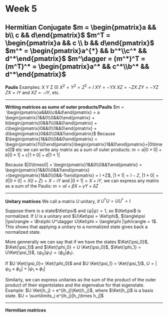 # Week 5

**Hermitian Conjugate**
$m = \begin{pmatrix}a && b\\ c && d\end{pmatrix}$
$m^T = \begin{pmatrix}a && c \\ b && d\end{pmatrix}$
$m^* = \begin{pmatrix}a^{*} && b^*\\c^* && d^*\end{pmatrix}$
$m^\dagger = (m^*)^T = (m^T)^* = \begin{pmatrix}a^* && c^*\\b^* && d^*\end{pmatrix}$ 
---
**Paulis**
Examples: X Y Z (I)
$X^2 = Y^2 = Z^2 = I$
$XY = -YX$        $XZ = -ZX$         $ZY = -YZ$
$ZX = iY$ and $XZ = -iY$, etc.

---
**Writing matrices as sums of outer products/Paulis**
$m =  \begin{pmatrix}a&&b\\c&&d\end{pmatrix} = a \begin{pmatrix}1&&0\\0&&0\end{pmatrix} + b\begin{pmatrix}0&&1\\0&&0\end{pmatrix} + c\begin{pmatrix}0&&0\\1&&0\end{pmatrix} + d\begin{pmatrix}0&&0\\0&&1\end{pmatrix}$ 
Because $\begin{pmatrix}1&&0\\0&&0\end{pmatrix} = \begin{pmatrix}1\\0\end{pmatrix}\begin{pmatrix}1&&0\end{pmatrix}=|0\times0|$ etc we can write any matrix as a sum of outer products: $m = a|0\times0| + b|0\times1| + c|1\times0| + d|1\times1|$ 

Because $|0\times0| = \begin{pmatrix}1&&0\\0&&1\end{pmatrix} = \begin{pmatrix}1&&0\\0&&1\end{pmatrix} +\begin{pmatrix}1&&0\\0&&-1\end{pmatrix} = I +Z$, $|1\times1| = I-Z$, $|1\times0| = X|0\times0| = X(I+Z) = X -iY$ and $|0\times1| =X + iY$, we can express any matrix as a sum of the Paulis: $m = \alpha I + \beta X + \gamma Y + \delta Z$ 

---
**Unitary matrices**
We call a matrix $U$ unitary, if $U^\dagger U =UU^\dagger = I$ 

Suppose there is a state$\Ket\psi$ and $\langle\psi|\psi\rangle = 1$, so $\Ket\psi$ is normalized. If $U$ is a unitary and $U\Ket\psi = \Ket\phi$, $\langle\psi |\psi\rangle = \Bra\phi U^\dagger U\Ket\phi = \langle\phi |\phi\rangle = 1$. This shows that applying a unitary to a normalized state gives back a normalized state.

More gennerally we can say that if we have the states $\Ket{\psi_0}$, $\Ket{\psi_1}$ and $\Ket{\phi_0} = U \Ket{\psi_0}$, $\Ket{\phi_1} = U\Ket{\psi_1}$, $\langle \psi_0|\psi_1\rangle =\langle \phi_0|\phi_1\rangle$.

If $U \Ket{\psi_0}= \Ket{\phi_0}$ and $U \Ket{\psi_1} = \Ket{\psi_1}$, $U = |\psi_0\times\phi_0| + |\psi_1\times\phi_1|$ 

Similarly, we can express unitaries as the sum of the product of the outer product of their eigentstates and the eigenvalue for that eigenstate. Example:
$U \Ket{h_j} = e^{ih_j}\Ket{h_j}$, where $\Ket{h_j}$ is a basis state. $U = \sum\limits_j e^{ih_j}|h_j\times h_j|$  

---
**Hermitian matrices**
